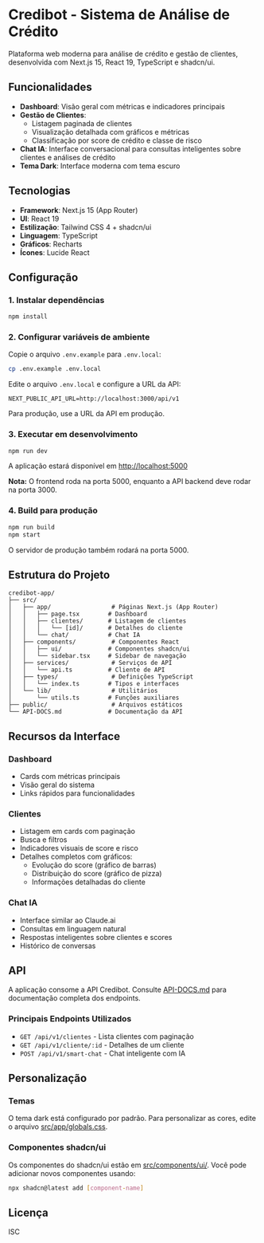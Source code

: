 # Credibot - Sistema de Análise de Crédito

Plataforma web moderna para análise de crédito e gestão de clientes, desenvolvida com Next.js 15, React 19, TypeScript e shadcn/ui.

## Funcionalidades

- **Dashboard**: Visão geral com métricas e indicadores principais
- **Gestão de Clientes**:
  - Listagem paginada de clientes
  - Visualização detalhada com gráficos e métricas
  - Classificação por score de crédito e classe de risco
- **Chat IA**: Interface conversacional para consultas inteligentes sobre clientes e análises de crédito
- **Tema Dark**: Interface moderna com tema escuro

## Tecnologias

- **Framework**: Next.js 15 (App Router)
- **UI**: React 19
- **Estilização**: Tailwind CSS 4 + shadcn/ui
- **Linguagem**: TypeScript
- **Gráficos**: Recharts
- **Ícones**: Lucide React

## Configuração

### 1. Instalar dependências

```bash
npm install
```

### 2. Configurar variáveis de ambiente

Copie o arquivo `.env.example` para `.env.local`:

```bash
cp .env.example .env.local
```

Edite o arquivo `.env.local` e configure a URL da API:

```env
NEXT_PUBLIC_API_URL=http://localhost:3000/api/v1
```

Para produção, use a URL da API em produção.

### 3. Executar em desenvolvimento

```bash
npm run dev
```

A aplicação estará disponível em [http://localhost:5000](http://localhost:5000)

**Nota:** O frontend roda na porta 5000, enquanto a API backend deve rodar na porta 3000.

### 4. Build para produção

```bash
npm run build
npm start
```

O servidor de produção também rodará na porta 5000.

## Estrutura do Projeto

```
credibot-app/
├── src/
│   ├── app/                 # Páginas Next.js (App Router)
│   │   ├── page.tsx        # Dashboard
│   │   ├── clientes/       # Listagem de clientes
│   │   │   └── [id]/       # Detalhes do cliente
│   │   └── chat/           # Chat IA
│   ├── components/          # Componentes React
│   │   ├── ui/             # Componentes shadcn/ui
│   │   └── sidebar.tsx     # Sidebar de navegação
│   ├── services/            # Serviços de API
│   │   └── api.ts          # Cliente de API
│   ├── types/               # Definições TypeScript
│   │   └── index.ts        # Tipos e interfaces
│   └── lib/                 # Utilitários
│       └── utils.ts        # Funções auxiliares
├── public/                  # Arquivos estáticos
└── API-DOCS.md             # Documentação da API
```

## Recursos da Interface

### Dashboard
- Cards com métricas principais
- Visão geral do sistema
- Links rápidos para funcionalidades

### Clientes
- Listagem em cards com paginação
- Busca e filtros
- Indicadores visuais de score e risco
- Detalhes completos com gráficos:
  - Evolução do score (gráfico de barras)
  - Distribuição do score (gráfico de pizza)
  - Informações detalhadas do cliente

### Chat IA
- Interface similar ao Claude.ai
- Consultas em linguagem natural
- Respostas inteligentes sobre clientes e scores
- Histórico de conversas

## API

A aplicação consome a API Credibot. Consulte [API-DOCS.md](./API-DOCS.md) para documentação completa dos endpoints.

### Principais Endpoints Utilizados

- `GET /api/v1/clientes` - Lista clientes com paginação
- `GET /api/v1/cliente/:id` - Detalhes de um cliente
- `POST /api/v1/smart-chat` - Chat inteligente com IA

## Personalização

### Temas

O tema dark está configurado por padrão. Para personalizar as cores, edite o arquivo [src/app/globals.css](src/app/globals.css).

### Componentes shadcn/ui

Os componentes do shadcn/ui estão em [src/components/ui/](src/components/ui/). Você pode adicionar novos componentes usando:

```bash
npx shadcn@latest add [component-name]
```

## Licença

ISC
